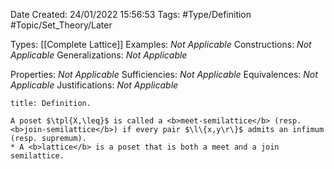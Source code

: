 <div class="topSpace"></div>

Date Created: 24/01/2022 15:56:53
Tags: #Type/Definition #Topic/Set_Theory/Later

Types: [[Complete Lattice]]
Examples: <i>Not Applicable</i>
Constructions: <i>Not Applicable</i>
Generalizations: <i>Not Applicable</i>

Properties: <i>Not Applicable</i>
Sufficiencies: <i>Not Applicable</i>
Equivalences: <i>Not Applicable</i>
Justifications: <i>Not Applicable</i>

``` ad-Definition
title: Definition.

A poset $\tpl{X,\leq}$ is called a <b>meet-semilattice</b> (resp. <b>join-semilattice</b>) if every pair $\l\{x,y\r\}$ admits an infimum (resp. supremum).
* A <b>lattice</b> is a poset that is both a meet and a join semilattice.

```

